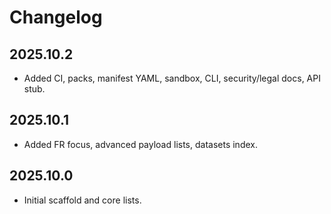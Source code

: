 # Changelog

## 2025.10.2
- Added CI, packs, manifest YAML, sandbox, CLI, security/legal docs, API stub.

## 2025.10.1
- Added FR focus, advanced payload lists, datasets index.

## 2025.10.0
- Initial scaffold and core lists.
